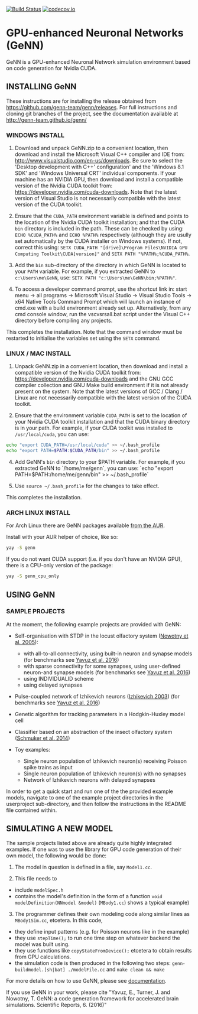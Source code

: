 
[![Build Status](https://gen-ci.inf.sussex.ac.uk/buildStatus/icon?job=GeNN/genn/master)](https://gen-ci.inf.sussex.ac.uk/job/GeNN/genn/master) [![codecov.io](https://codecov.io/github/genn-team/genn/coverage.svg?branch=master)](https://codecov.io/github/genn-team/genn?branch=master)
# GPU-enhanced Neuronal Networks (GeNN)

GeNN is a GPU-enhanced Neuronal Network simulation environment based on code generation for Nvidia CUDA.

## INSTALLING GeNN 

These instructions are for installing the release obtained from https://github.com/genn-team/genn/releases. For full instructions and cloning git branches of the project, see the documentation available at http://genn-team.github.io/genn/

### WINDOWS INSTALL

1. Download and unpack GeNN.zip to a convenient location, then download and install the Microsoft Visual C++ compiler and IDE from: http://www.visualstudio.com/en-us/downloads. Be sure to select the 'Desktop development with C++' configuration' and the 'Windows 8.1 SDK' and 'Windows Universal CRT' individual components. If your machine has an NVIDIA GPU, then download and install a compatible version of the Nvidia CUDA toolkit from: https://developer.nvidia.com/cuda-downloads. Note that the latest version of Visual Studio is not necessarily compatible with the latest version of the CUDA toolkit.

2. Ensure that the `CUDA_PATH` environment variable is defined and points to the location of the Nvidia CUDA toolkit installation; and that the CUDA `bin` directory is included in the path. These can be checked by using: `ECHO %CUDA_PATH%` and `ECHO %PATH%` respectively (although they are usully set automatically by the CUDA installer on Windows systems). If not, correct this using: `SETX CUDA_PATH "[drive]\Program Files\NVIDIA GPU Computing Toolkit\CUDA[version]"` and `SETX PATH "%PATH%;%CUDA_PATH%`.

3. Add the `bin` sub-directory of the directory in which GeNN is located to your `PATH` variable. For example, if you extracted GeNN to `c:\Users\me\GeNN`, use: `SETX PATH "c:\Users\me\GeNN\bin;%PATH%"`.

4. To access a developer command prompt, use the shortcut link in: start menu -\> all programs -\> Microsoft Visual Studio -\> Visual Studio Tools -\> x64 Native Tools Command Prompt which will launch an instance of cmd.exe with a build environment already set up. Alternatively, from any cmd console window, run the vscvsrsall.bat script under the Visual C++ directory before compiling any projects.

This completes the installation. Note that the command window must be restarted to initialise the variables set using the `SETX` command.

### LINUX / MAC INSTALL

1. Unpack GeNN.zip in a convenient location, then download and install a compatible version of the Nvidia CUDA toolkit from: https://developer.nvidia.com/cuda-downloads and the GNU GCC compiler collection and GNU Make build environment if it is not already present on the system. Note that the latest versions of GCC / Clang / Linux are not necessarily compatible with the latest version of the CUDA toolkit.

2. Ensure that the environment variable `CUDA_PATH` is set to the location of your Nvidia CUDA toolkit installation and that the CUDA binary directory is in your path. 
For example, if your CUDA toolkit was installed to `/usr/local/cuda`, you can use: 
```sh
echo "export CUDA_PATH=/usr/local/cuda" >> ~/.bash_profile
echo "export PATH=$PATH:$CUDA_PATH/bin" >> ~/.bash_profile
```

4. Add GeNN's `bin` directory to your $PATH variable. For example, if you extracted GeNN to `/home/me/genn`, you can use: `echo "export PATH=$PATH:/home/me/genn/bin" >> ~/.bash_profile`
    
5. Use `source ~/.bash_profile` for the changes to take effect.

This completes the installation.

### ARCH LINUX INSTALL
For Arch Linux there are GeNN packages available [from the AUR](https://aur.archlinux.org/packages/?O=0&K=genn).

Install with your AUR helper of choice, like so:
```sh
yay -S genn
```

If you do not want CUDA support (i.e. if you don't have an NVIDIA GPU), there is a CPU-only version of the package:
```sh
yay -S genn_cpu_only
```

## USING GeNN 

### SAMPLE PROJECTS

At the moment, the following example projects are provided with GeNN:

-   Self-organisation with STDP in the locust olfactory system \([Nowotny et al. 2005][@Nowotnyetal2005]\):
    -   with all-to-all connectivity, using built-in neuron and synapse
        models \(for benchmarks see [Yavuz et al. 2016][@Yavuzetal2016]\)
    -   with sparse connectivity for some synapses, using user-defined
        neuron-and synapse models \(for benchmarks see [Yavuz et al. 2016][@Yavuzetal2016]\)
    -   using INDIVIDUALID scheme
    -   using delayed synapses
-   Pulse-coupled network of Izhikevich neurons \([Izhikevich 2003][@Izhikevich2003]\)
    (for benchmarks see [Yavuz et al. 2016][@Yavuzetal2016])

-   Genetic algorithm for tracking parameters in a Hodgkin-Huxley model cell

-   Classifier based on an abstraction of the insect olfactory system
    \([Schmuker et al. 2014][@Schmukeretal2014]\)

-   Toy examples:
    -   Single neuron population of Izhikevich neuron(s) receiving Poisson spike trains as input
    -   Single neuron population of Izhikevich neuron(s) with no synapses
    -   Network of Izhikevich neurons with delayed synapses

In order to get a quick start and run one of the the provided example models, navigate to one of the example project directories in the userproject sub-directory, and then follow the instructions in the README file contained within.

## SIMULATING A NEW MODEL

The sample projects listed above are already quite highly integrated examples. If one was to use the library for GPU code generation of their own model, the following would be done:

1.  The model in question is defined in a file, say `Model1.cc`.

2.  This file needs to
- include `modelSpec.h`
- contains the model's definition in the form of a function `void modelDefinition(NNmodel &model)`  (`MBody1.cc`) shows a typical example)

3.  The programmer defines their own modeling code along similar lines as `MBody1Sim.cc`, etcetera. In this code,
-   they define input patterns (e.g. for Poisson neurons like in the example)
-   they use `stepTime();` to run one time step on whatever backend the model was built using.
-   they use functions like `copyStateFromDevice();` etcetera to obtain results from GPU calculations.
-   the simulation code is then produced in the following two steps: `genn-buildmodel.[sh|bat] ./modelFile.cc` and `make clean && make`

For more details on how to use GeNN, please see [documentation](http://genn-team.github.io/genn/).

If you use GeNN in your work, please cite "Yavuz, E., Turner, J. and Nowotny, T. GeNN: a code generation framework for accelerated brain simulations. Scientific Reports, 6. (2016)"


[@Izhikevich2003]: https://doi.org/10.1109/TNN.2003.820440 "Izhikevich, E. M. Simple model of spiking neurons. IEEE transactions on neural networks 14, 1569–1572 (2003)"

[@Nowotnyetal2005]: https://doi.org/10.1007/s00422-005-0019-7 "Nowotny, T., Huerta, R., Abarbanel, H. D. & Rabinovich, M. I. Self-organization in the olfactory system: one shot odor recognition in insects. Biological cybernetics 93, 436–446 (2005)"

[@Schmukeretal2014]: https://doi.org/10.1073/pnas.1303053111 "Schmuker, M., Pfeil, T. and Nawrot, M.P. A neuromorphic network for generic multivariate data classification. Proceedings of the National Academy of Sciences, 111(6), pp.2081-2086 (2014)"

[@Yavuzetal2016]: https://doi.org/10.1038%2Fsrep18854 "Yavuz, E., Turner, J. and Nowotny, T. GeNN: a code generation framework for accelerated brain simulations. Scientific reports, 6. (2016)"
